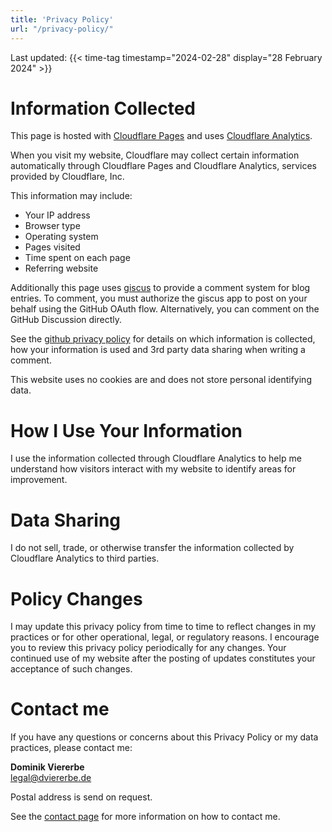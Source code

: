```yaml
---
title: 'Privacy Policy'
url: "/privacy-policy/"
---
```


Last updated: {{< time-tag timestamp="2024-02-28" display="28 February 2024" >}}

# Information Collected

This page is hosted with [Cloudflare Pages](https://pages.cloudflare.com/) and
uses [Cloudflare Analytics](https://www.cloudflare.com/web-analytics/).

When you visit my website, Cloudflare may collect certain information
automatically through Cloudflare Pages and Cloudflare Analytics, services
provided by Cloudflare, Inc.

This information may include:

- Your IP address
- Browser type
- Operating system
- Pages visited
- Time spent on each page
- Referring website

Additionally this page uses [giscus](https://giscus.app/) to provide a comment
system for blog entries. To comment, you must authorize the giscus app to post
on your behalf using the GitHub OAuth flow. Alternatively, you can comment on
the GitHub Discussion directly.

See the [github privacy policy](https://docs.github.com/en/site-policy/privacy-policies/github-general-privacy-statement) for details on which information is collected,
how your information is used and 3rd party data sharing when writing a comment.

This website uses no cookies are and does not store personal identifying data.

# How I Use Your Information

I use the information collected through Cloudflare Analytics to help me
understand how visitors interact with my website to identify areas for
improvement.

# Data Sharing

I do not sell, trade, or otherwise transfer the information collected by
Cloudflare Analytics to third parties. 

# Policy Changes

I may update this privacy policy from time to time to reflect changes in my
practices or for other operational, legal, or regulatory reasons. I encourage
you to review this privacy policy periodically for any changes. Your continued
use of my website after the posting of updates constitutes your acceptance of
such changes.

# Contact me

If you have any questions or concerns about this Privacy Policy or my data
practices, please contact me:

**Dominik Viererbe**    
legal@dviererbe.de

Postal address is send on request.

See the [contact page](/contact/) for more information on how to contact me.
